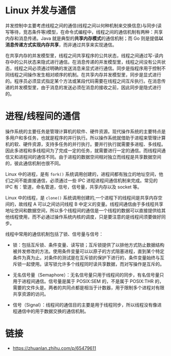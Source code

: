 # Linux 并发与通信

并发控制中主要考虑线程之间的通信(线程之间以何种机制来交换信息)与同步(读写等待，竞态条件等)模型，在命令式编程中，线程之间的通信机制有两种：共享内存和消息传递。Java 就是典型的**共享内存模式**的通信机制；而 Go 则是提倡**以消息传递方式实现内存共享**，而非通过共享来实现通信。

在共享内存的并发模型里，线程之间共享程序的公共状态，线程之间通过写-读内存中的公共状态来隐式进行通信。在消息传递的并发模型里，线程之间没有公共状态，线程之间必须通过明确的发送消息来显式进行通信。同步是指程序用于控制不同线程之间操作发生相对顺序的机制。在共享内存并发模型里，同步是显式进行的。程序员必须显式指定某个方法或某段代码需要在线程之间互斥执行。在消息传递的并发模型里，由于消息的发送必须在消息的接收之前，因此同步是隐式进行的。

# 进程/线程间的通信

操作系统的主要任务是管理计算机的软件、硬件资源。现代操作系统的主要特点是多用户和多任务，也就是程序的并行执行。所以操作系统就借助于进程来管理计算机的软、硬件资源，支持多任务的并行执行。要并行执行就需要多进程、多线程。因此多进程和多线程间为了完成一定的任务，就需要进行一定的通信。而线程间通信又和进程间的通信不同。由于进程的数据空间相对独立而线程是共享数据空间的，彼此通信机制也很不同。

Linux 中的进程，是有 `fork()` 系统调用创建的，进程间都有独立的地址空间，他们之间不能直接通信，必须通过一些 IPC 进程进程间通信机制来完成。常见的 IPC 有：管道，命名管道，信号，信号量，共享内存以及 socket 等。

Linux 中的线程，是 `clone()` 系统调用创建的,一个进程下的线程间是共享内存空间的，故线程 A 可以之间访问线程 B 中定义的变量。线程间通信由于多线程共享地址空间和数据空间，所以多个线程间的通信是一个线程的数据可以直接提供给其他线程使用，而不必通过操作系统内核的调度，只是要注意的是线程间须要做好同步。

线程中常用的通信机制包括了锁、信号量与信号：

- 锁：包括互斥锁、条件变量、读写锁；互斥锁提供了以排他方式防止数据结构被并发修改的方法。使用条件变量可以以原子的方式阻塞进程，直到某个特定条件为真为止。对条件的测试是在互斥锁的保护下进行的，条件变量始终与互斥锁一起使用。读写锁允许多个线程同时读共享数据，而对写操作是互斥的。

- 无名信号量（Semaphore）：无名信号量只用于线程间的同步，有名信号量只用于进程间通信。信号量是属于 POSIX:SEM 的，不是属于 POSIX:THR 的，需要的文件头是。两者的共同点都是相当于计数器，用于限制多个进程对有限共享资源的访问。

- 信号（Signal）：线程间的通信目的主要是用于线程同步，所以线程没有像进程通信中的用于数据交换的通信机制。

# 链接

- https://zhuanlan.zhihu.com/p/65479611
